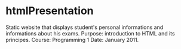 # htmlPresentation
Static website that displays student's personal informations and informations about his exams.
Purpose: introduction to HTML and its principes.
Course: Programming 1
Date: January 2011.

